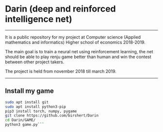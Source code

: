 # Darin (deep and reinforced intelligence net)

---

It is a public repository for my project at Computer science (Applied mathematics and informatics) Higher school of economics 2018-2019.

The main goal is to train a neural net using reinforcement learning, the net should be able to play renju game better than human and win the contest between other project takers.

The project is held from november 2018 till march 2019.

---

## Install my game

```bash
sudo apt install git
sudo apt install python3-pip
pip3 install torch, numpy, pygame
git clone https://github.com/birshert/Darin
cd Darin/GAME/
python3 game.py```
